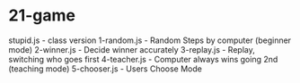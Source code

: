# 21-game

stupid.js - class version
1-random.js - Random Steps by computer (beginner mode)
2-winner.js - Decide winner accurately
3-replay.js - Replay, switching who goes first
4-teacher.js - Computer always wins going 2nd (teaching mode)
5-chooser.js - Users Choose Mode
